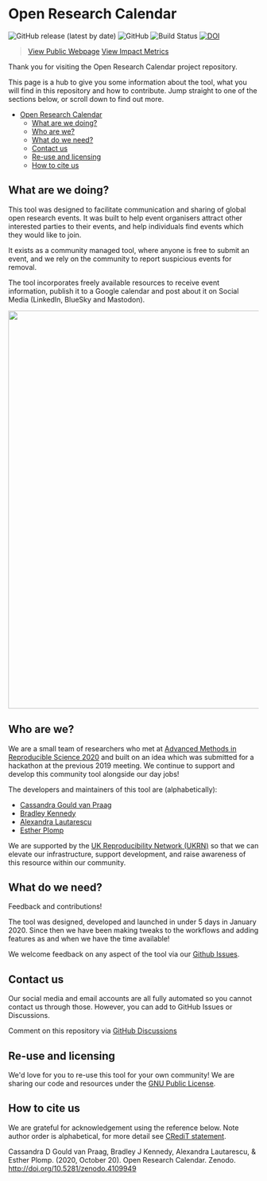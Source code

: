 # Open Research Calendar
![GitHub release (latest by date)](https://img.shields.io/github/v/release/openresearchcalendar/openresearchcalendar.github.io)
![GitHub](https://img.shields.io/github/license/openresearchcalendar/openresearchcalendar.github.io)
![Build Status](https://img.shields.io/badge/build-passing-brightgreen)
[![DOI](https://zenodo.org/badge/DOI/10.5281/zenodo.4109949.svg)](https://doi.org/10.5281/zenodo.4109949)

> [View Public Webpage](https://openresearchcalendar.org/)
> [View Impact Metrics](http://openresearchcalendar.org/metrics)

Thank you for visiting the Open Research Calendar project repository.

This page is a hub to give you some information about the tool, what you will find in this repository and how to contribute. Jump straight to one of the sections below, or scroll down to find out more.

- [Open Research Calendar](#open-research-calendar)
  - [What are we doing?](#what-are-we-doing)
  - [Who are we?](#who-are-we)
  - [What do we need?](#what-do-we-need)
  - [Contact us](#contact-us)
  - [Re-use and licensing](#re-use-and-licensing)
  - [How to cite us](#how-to-cite-us)


## What are we doing?

This tool was designed to facilitate communication and sharing of global open research events. It was built to help event organisers attract other interested parties to their events, and help individuals find events which they would like to join.

It exists as a community managed tool, where anyone is free to submit an event, and we rely on the community to report suspicious events for removal.

The tool incorporates freely available resources to receive event information, publish it to a Google calendar and post about it on Social Media (LinkedIn, BlueSky and Mastodon).

<p><img style="display: block; margin-left: auto; margin-right: auto;" src="./Documents/Images/Schematic.png" alt="" width="800" /></p>

## Who are we?

We are a small team of researchers who met at [Advanced Methods in Reproducible Science 2020](https://www.bristol.ac.uk/psychology/research/ukrn/ukrnevents/repro2020/) and built on an idea which was submitted for a hackathon at the previous 2019 meeting. We continue to support and develop this community tool alongside our day jobs!

The developers and maintainers of this tool are (alphabetically):
- [Cassandra Gould van Praag](https://ox.ukrn.org/people/#CassandraGouldvanPraag)
- [Bradley Kennedy](https://bradleykennedy.co.uk)
- [Alexandra Lautarescu](https://www.alautarescu.com)
- [Esther Plomp](https://twitter.com/PhDToothFAIRy)

We are supported by the [UK Reproducibility Network (UKRN)](https://www.ukrn.org) so that we can elevate our infrastructure, support development, and raise awareness of this resource within our community.  

## What do we need?

Feedback and contributions!

The tool was designed, developed and launched in under 5 days in January 2020. Since then we have been making tweaks to the workflows and adding features as and when we have the time available!

We welcome feedback on any aspect of the tool via our [Github Issues](https://github.com/openresearchcalendar/Open-Research-Calendar/issues).

## Contact us

Our social media and email accounts are all fully automated so you cannot contact us through those. However, you can add to GitHub Issues or Discussions.

Comment on this repository via [GitHub Discussions](https://github.com/openresearchcalendar/openresearchcalendar.github.io/discussions)

## Re-use and licensing

We'd love for you to re-use this tool for your own community! We are sharing our code and resources under the [GNU Public License](LICENSE.txt).

## How to cite us

We are grateful for acknowledgement using the reference below. Note author order is alphabetical, for more detail see [CRediT statement](http://doi.org/10.5281/zenodo.4109949).

Cassandra D Gould van Praag, Bradley J Kennedy, Alexandra Lautarescu, & Esther Plomp. (2020, October 20). Open Research Calendar. Zenodo. http://doi.org/10.5281/zenodo.4109949
